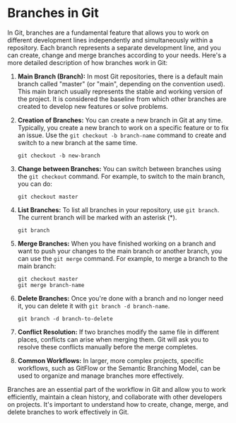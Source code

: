 # Branches in Git

In Git, branches are a fundamental feature that allows you to work on different development lines independently and simultaneously within a repository. Each branch represents a separate development line, and you can create, change and merge branches according to your needs. Here's a more detailed description of how branches work in Git:

1. **Main Branch (Branch):**
    In most Git repositories, there is a default main branch called "master" (or "main", depending on the convention used). This main branch usually represents the stable and working version of the project. It is considered the baseline from which other branches are created to develop new features or solve problems.

2. **Creation of Branches:**
    You can create a new branch in Git at any time. Typically, you create a new branch to work on a specific feature or to fix an issue. Use the `git checkout -b branch-name` command to create and switch to a new branch at the same time.

    ```shell
    git checkout -b new-branch
    ```

3. **Change between Branches:**
    You can switch between branches using the `git checkout` command. For example, to switch to the main branch, you can do:

    ```shell
    git checkout master
    ```

4. **List Branches:**
    To list all branches in your repository, use `git branch`. The current branch will be marked with an asterisk (*).

    ```shell
    git branch
    ```

5. **Merge Branches:**
    When you have finished working on a branch and want to push your changes to the main branch or another branch, you can use the `git merge` command. For example, to merge a branch to the main branch:

    ```shell
    git checkout master
    git merge branch-name
    ```

6. **Delete Branches:**
    Once you're done with a branch and no longer need it, you can delete it with `git branch -d branch-name`.

    ```shell
    git branch -d branch-to-delete
    ```

7. **Conflict Resolution:**
    If two branches modify the same file in different places, conflicts can arise when merging them. Git will ask you to resolve these conflicts manually before the merge completes.

8. **Common Workflows:**
    In larger, more complex projects, specific workflows, such as GitFlow or the Semantic Branching Model, can be used to organize and manage branches more effectively.

Branches are an essential part of the workflow in Git and allow you to work efficiently, maintain a clean history, and collaborate with other developers on projects. It's important to understand how to create, change, merge, and delete branches to work effectively in Git.
